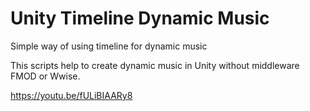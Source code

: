 # Unity Timeline  Dynamic Music
Simple way of using timeline for dynamic music

This scripts help to create dynamic music in Unity without middleware FMOD or Wwise.

https://youtu.be/fULiBIAARy8

